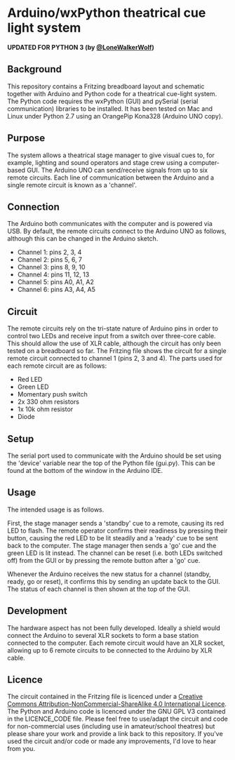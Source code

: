 
Arduino/wxPython theatrical cue light system
============================================

**UPDATED FOR PYTHON 3 (by [@LoneWalkerWolf](https://github.com/LoneWalkerWolf))**

Background
----------

This repository contains a Fritzing breadboard layout and schematic together with Arduino and Python code for a theatrical cue-light system. The Python code requires the wxPython (GUI) and pySerial (serial communication) libraries to be installed. It has been tested on Mac and Linux under Python 2.7 using an OrangePip Kona328 (Arduino UNO copy).

Purpose
-------

The system allows a theatrical stage manager to give visual cues to, for example, lighting and sound operators and stage crew using a computer-based GUI. The Arduino UNO can send/receive signals from up to six remote circuits. Each line of communication between the Arduino and a single remote circuit is known as a 'channel'.

Connection
----------

The Arduino both communicates with the computer and is powered via USB. By default, the remote circuits connect to the Arduino UNO as follows, although this can be changed in the Arduino sketch.

* Channel 1: pins 2, 3, 4
* Channel 2: pins 5, 6, 7
* Channel 3: pins 8, 9, 10
* Channel 4: pins 11, 12, 13
* Channel 5: pins A0, A1, A2
* Channel 6: pins A3, A4, A5

Circuit
-------

The remote circuits rely on the tri-state nature of Arduino pins in order to control two LEDs and receive input from a switch over three-core cable. This should allow the use of XLR cable, although the circuit has only been tested on a breadboard so far. The Fritzing file shows the circuit for a single remote circuit connected to channel 1 (pins 2, 3 and 4). The parts used for each remote circuit are as follows:

* Red LED
* Green LED
* Momentary push switch
* 2x 330 ohm resistors
* 1x 10k ohm resistor
* Diode

Setup
-----

The serial port used to communicate with the Arduino should be set using the 'device' variable near the top of the Python file (gui.py). This can be found at the bottom of the window in the Arduino IDE.

Usage
-----

The intended usage is as follows.

First, the stage manager sends a 'standby' cue to a remote, causing its red LED to flash. The remote operator confirms their readiness by pressing their button, causing the red LED to be lit steadily and a 'ready' cue to be sent back to the computer. The stage manager then sends a 'go' cue and the green LED is lit instead. The channel can be reset (i.e. both LEDs switched off) from the GUI or by pressing the remote button after a 'go' cue.

Whenever the Arduino receives the new status for a channel (standby, ready, go or reset), it confirms this by sending an update back to the GUI. The status of each channel is then shown at the top of the GUI.

Development
-----------

The hardware aspect has not been fully developed. Ideally a shield would connect the Arduino to several XLR sockets to form a base station connected to the computer. Each remote circuit would have an XLR socket, allowing up to 6 remote circuits to be connected to the Arduino by XLR cable.

Licence
-------

The circuit contained in the Fritzing file is licenced under a [Creative Commons Attribution-NonCommercial-ShareAlike 4.0 International Licence](http://creativecommons.org/licenses/by-nc-sa/4.0/). The Python and Arduino code is licenced under the GNU GPL V3 contained in the LICENCE_CODE file. Please feel free to use/adapt the circuit and code for non-commercial uses (including use in amateur/school theatres) but please share your work and provide a link back to this repository. If you've used the circuit and/or code or made any improvements, I'd love to hear from you.
